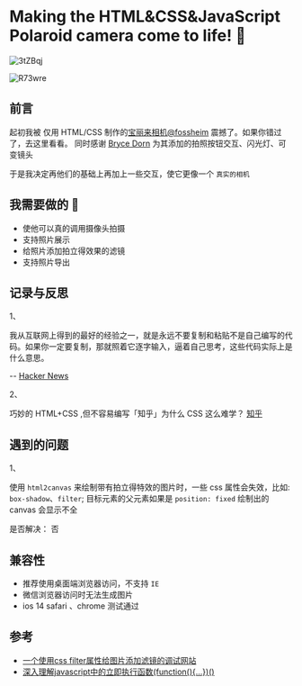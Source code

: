 # Making the HTML&CSS&JavaScript Polaroid camera come to life! 📸 

![3tZBqj](https://cdn.jsdelivr.net/gh/frmachao/images@blog/uPic/3tZBqj.png)

![R73wre](https://cdn.jsdelivr.net/gh/frmachao/images@blog/uPic/R73wre.png)
## 前言

起初我被 仅用 HTML/CSS 制作的[宝丽来相机@fossheim](https://dev.to/fossheim/how-i-recreated-a-polaroid-camera-with-css-gradients-only-4la5) 震撼了。如果你错过了，去这里看看。
同时感谢 [Bryce Dorn](https://dev.to/bryce/bringing-the-css-only-polaroid-camera-to-life-2881) 为其添加的拍照按钮交互、闪光灯、可变镜头 

于是我决定再他们的基础上再加上一些交互，使它更像一个 `真实的相机`

## 我需要做的 🤔

- 使他可以真的调用摄像头拍摄
- 支持照片展示
- 给照片添加拍立得效果的滤镜
- 支持照片导出

## 记录与反思
1、

我从互联网上得到的最好的经验之一，就是永远不要复制和粘贴不是自己编写的代码。如果你一定要复制，那就照着它逐字输入，逼着自己思考，这些代码实际上是什么意思。

-- [Hacker News](https://news.ycombinator.com/item?id=27534343)

2、

巧妙的 HTML+CSS ,但不容易编写「知乎」为什么 CSS 这么难学？
[知乎](https://huangxuan.me/2017/10/06/css-complaints/)

## 遇到的问题
1、

使用 `html2canvas` 来绘制带有拍立得特效的图片时，一些 css 属性会失效，比如: `box-shadow`、`filter`;
目标元素的父元素如果是 `position: fixed` 绘制出的 canvas 会显示不全

是否解决： 否

## 兼容性

- 推荐使用桌面端浏览器访问，不支持 `IE`
- 微信浏览器访问时无法生成图片
- ios 14 safari 、chrome 测试通过

## 参考
- [一个使用css filter属性给图片添加滤镜的调试网站](https://www.cssfilters.co/)
- [深入理解javascript中的立即执行函数(function(){…})()](https://www.jb51.net/article/50967.htm)
